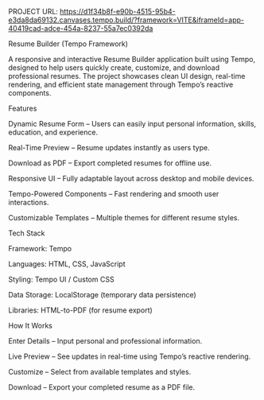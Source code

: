 PROJECT URL: https://d1f34b8f-e90b-4515-95b4-e3da8da69132.canvases.tempo.build/?framework=VITE&iframeId=app-40419cad-adce-454a-8237-55a7ec0392da

Resume Builder (Tempo Framework)

A responsive and interactive Resume Builder application built using Tempo, designed to help users quickly create, customize, and download professional resumes. The project showcases clean UI design, real-time rendering, and efficient state management through Tempo’s reactive components.

 Features

Dynamic Resume Form – Users can easily input personal information, skills, education, and experience.

Real-Time Preview – Resume updates instantly as users type.

Download as PDF – Export completed resumes for offline use.

Responsive UI – Fully adaptable layout across desktop and mobile devices.

Tempo-Powered Components – Fast rendering and smooth user interactions.

Customizable Templates – Multiple themes for different resume styles.

 Tech Stack

Framework: Tempo

Languages: HTML, CSS, JavaScript

Styling: Tempo UI / Custom CSS

Data Storage: LocalStorage (temporary data persistence)

Libraries: HTML-to-PDF (for resume export)

How It Works

Enter Details – Input personal and professional information.

Live Preview – See updates in real-time using Tempo’s reactive rendering.

Customize – Select from available templates and styles.

Download – Export your completed resume as a PDF file.
